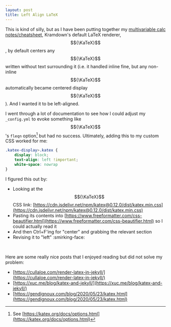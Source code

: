 ```yaml
---
layout: post
title: Left Align LaTeX
---
```


This is kind of silly, but as I have been putting together my [multivariable calc notes/cheatsheet](/multivar), Kramdown's default LaTeX renderer, $${\KaTeX}$$, by default centers any $${\KaTeX}$$ written without text surrounding it (i.e. it handled inline fine, but any non-inline $${\KaTeX}$$ automatically became centered display $${\KaTeX}$$). And I wanted it to be left-aligned.

I went through a lot of documentation to see how I could adjust my `_config.yml` to evoke something like $${\KaTeX}$$'s `fleqn` option[^1] but had no success. Ultimately, adding this to my custom CSS worked for me:

```css
.katex-display>.katex {
	display: block;
	text-align: left !important;
	white-space: nowrap
}
```

I figured this out by:
* Looking at the $${\KaTeX}$$ CSS link: [https://cdn.jsdelivr.net/npm/katex@0.12.0/dist/katex.min.css](https://cdn.jsdelivr.net/npm/katex@0.12.0/dist/katex.min.css)
* Pasting its contents into [https://www.freeformatter.com/css-beautifier.html](https://www.freeformatter.com/css-beautifier.html) so I could actually read it
* And then Ctrl+F'ing for "center" and grabbing the relevant section
* Revising it to "left" :smirking-face:

&nbsp;

Here are some really nice posts that I enjoyed reading but did not solve my problem:
* [https://cullaloe.com/render-latex-in-jekyll/](https://cullaloe.com/render-latex-in-jekyll/)
* [https://xuc.me/blog/katex-and-jekyll/](https://xuc.me/blog/katex-and-jekyll/)
* [https://gendignoux.com/blog/2020/05/23/katex.html](https://gendignoux.com/blog/2020/05/23/katex.html)

[^1]: See [https://katex.org/docs/options.html](https://katex.org/docs/options.html)
